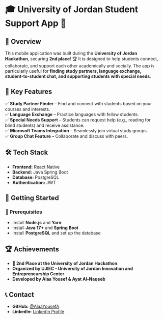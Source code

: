 # 🎓 University of Jordan Student Support App 🚀

## 📖 Overview

This mobile application was built during the **University of Jordan Hackathon**, securing **2nd place**! 🏆 It is designed to help students connect, collaborate, and support each other academically and socially. The app is particularly useful for **finding study partners, language exchange, student-to-student chat, and supporting students with special needs**.

## 🌟 Key Features

✅ **Study Partner Finder** – Find and connect with students based on your courses and interests.  
✅ **Language Exchange** – Practice languages with fellow students.  
✅ **Special Needs Support** – Students can request help (e.g., reading for blind students) and receive assistance.  
✅ **Microsoft Teams Integration** – Seamlessly join virtual study groups.  
✅ **Group Chat Feature** – Collaborate and discuss with peers.  

## 🛠️ Tech Stack

- **Frontend:** React Native
- **Backend:** Java Spring Boot
- **Database:** PostgreSQL
- **Authentication:** JWT


## 🚀 Getting Started

### 🔧 Prerequisites

- Install **Node.js** and **Yarn**
- Install **Java 17+** and **Spring Boot**
- Install **PostgreSQL** and set up the database

## 🏆 Achievements

- **🥈 2nd Place at the University of Jordan Hackathon**
- **Organized by UJIEC - University of Jordan Innovation and Entrepreneurship Center**
- **Developed by Alaa Yousef & Ayat Al-Naqeeb**

## 📞 Contact

- **GitHub:** [@AlaaYousefA](https://github.com/AlaaYousefA)
- **LinkedIn:** [LinkedIn Profile](https://www.linkedin.com/in/alaaalasrawi/)

